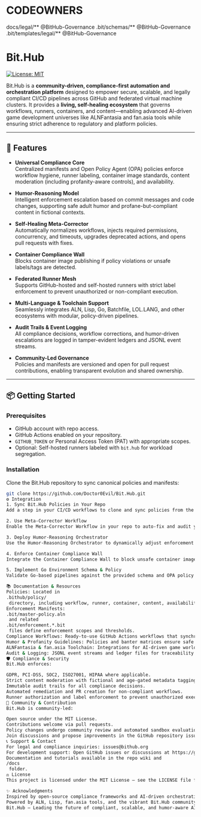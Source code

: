# CODEOWNERS
docs/legal/** @BitHub-Governance
.bit/schemas/** @BitHub-Governance
.bit/templates/legal/** @BitHub-Governance




# Bit.Hub

[![License: MIT](https://img.shields.io/badge/License-MIT-blue.svg)](LICENSE)

Bit.Hub is a **community-driven, compliance-first automation and orchestration platform** designed to empower secure, scalable, and legally compliant CI/CD pipelines across GitHub and federated virtual machine clusters. It provides a **living, self-healing ecosystem** that governs workflows, runners, containers, and content—enabling advanced AI-driven game development universes like ALNFantasia and fan.asia tools while ensuring strict adherence to regulatory and platform policies.

---

## 🚀 Features

- **Universal Compliance Core**  
  Centralized manifests and Open Policy Agent (OPA) policies enforce workflow hygiene, runner labeling, container image standards, content moderation (including profanity-aware controls), and availability.

- **Humor-Reasoning Model**  
  Intelligent enforcement escalation based on commit messages and code changes, supporting safe adult humor and profane-but-compliant content in fictional contexts.

- **Self-Healing Meta-Corrector**  
  Automatically normalizes workflows, injects required permissions, concurrency, and timeouts, upgrades deprecated actions, and opens pull requests with fixes.

- **Container Compliance Wall**  
  Blocks container image publishing if policy violations or unsafe labels/tags are detected.

- **Federated Runner Mesh**  
  Supports GitHub-hosted and self-hosted runners with strict label enforcement to prevent unauthorized or non-compliant execution.

- **Multi-Language & Toolchain Support**  
  Seamlessly integrates ALN, Lisp, Go, Batchfile, LOL.LANG, and other ecosystems with modular, policy-driven pipelines.

- **Audit Trails & Event Logging**  
  All compliance decisions, workflow corrections, and humor-driven escalations are logged in tamper-evident ledgers and JSONL event streams.

- **Community-Led Governance**  
  Policies and manifests are versioned and open for pull request contributions, enabling transparent evolution and shared ownership.

---

## 📦 Getting Started

### Prerequisites

- GitHub account with repo access.
- GitHub Actions enabled on your repository.
- `GITHUB_TOKEN` or Personal Access Token (PAT) with appropriate scopes.
- Optional: Self-hosted runners labeled with `bit.hub` for workload segregation.

### Installation

Clone the Bit.Hub repository to sync canonical policies and manifests:

```bash
git clone https://github.com/Doctor0Evil/Bit.Hub.git
⚙️ Integration
1. Sync Bit.Hub Policies in Your Repo
Add a step in your CI/CD workflows to clone and sync policies from the canonical Bit.Hub repo, ensuring your runners always enforce the latest rules.

2. Use Meta-Corrector Workflow
Enable the Meta-Corrector Workflow in your repo to auto-fix and audit your workflows continuously.

3. Deploy Humor-Reasoning Orchestrator
Use the Humor-Reasoning Orchestrator to dynamically adjust enforcement thresholds based on commit content and trigger downstream compliance jobs.

4. Enforce Container Compliance Wall
Integrate the Container Compliance Wall to block unsafe container image pushes.

5. Implement Go Environment Schema & Policy
Validate Go-based pipelines against the provided schema and OPA policy to ensure strict compliance in your game development pipelines.

📚 Documentation & Resources
Policies: Located in 
.bithub/policy/
 directory, including workflow, runner, container, content, availability, and humor policies.
Enforcement Manifests: 
.bit/master-policy.aln
 and related 
.bit/enforcement.*.bit
 files define enforcement scopes and thresholds.
Compliance Workflows: Ready-to-use GitHub Actions workflows that synchronize policies, audit, self-heal, and enforce compliance.
Humor & Profanity Guidelines: Policies and banter matrices ensure safe deployment of adult humor and profane content.
ALNFantasia & fan.asia Toolchain: Integrations for AI-driven game worlds and modular scripting environments.
Audit & Logging: JSONL event streams and ledger files for traceability and forensic analysis.
🛡 Compliance & Security
Bit.Hub enforces:

GDPR, PCI-DSS, SOC2, ISO27001, HIPAA where applicable.
Strict content moderation with fictional and age-gated metadata tagging.
Immutable audit trails for all compliance decisions.
Automated remediation and PR creation for non-compliant workflows.
Runner authorization and label enforcement to prevent unauthorized execution.
🤝 Community & Contribution
Bit.Hub is community-led:

Open source under the MIT License.
Contributions welcome via pull requests.
Policy changes undergo community review and automated sandbox evaluation.
Join discussions and propose improvements in the GitHub repository issues and discussions.
📞 Support & Contact
For legal and compliance inquiries: issues@bithub.org
For development support: Open GitHub issues or discussions at https://github.com/Doctor0Evil/Bit.Hub
Documentation and tutorials available in the repo wiki and 
/docs
 folder.
⚖️ License
This project is licensed under the MIT License — see the LICENSE file for details.

✨ Acknowledgments
Inspired by open-source compliance frameworks and AI-driven orchestration models.
Powered by ALN, Lisp, fan.asia tools, and the vibrant Bit.Hub community.
Bit.Hub — Leading the future of compliant, scalable, and humor-aware AI-driven CI/CD ecosystems.
